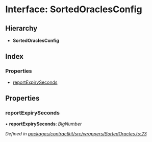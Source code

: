 # Interface: SortedOraclesConfig

## Hierarchy

* **SortedOraclesConfig**

## Index

### Properties

* [reportExpirySeconds](_wrappers_sortedoracles_.sortedoraclesconfig.md#reportexpiryseconds)

## Properties

###  reportExpirySeconds

• **reportExpirySeconds**: *BigNumber*

*Defined in [packages/contractkit/src/wrappers/SortedOracles.ts:23](https://github.com/celo-org/celo-monorepo/blob/6049da1fa/packages/contractkit/src/wrappers/SortedOracles.ts#L23)*
